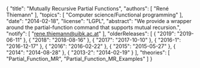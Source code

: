 {
    "title": "Mutually Recursive Partial Functions",
    "authors": [
        "René Thiemann"
    ],
    "topics": [
        "Computer science/Functional programming"
    ],
    "date": "2014-02-18",
    "license": "LGPL",
    "abstract": "We provide a wrapper around the partial-function command that supports mutual recursion.",
    "notify": [
        "rene.thiemann@uibk.ac.at"
    ],
    "olderReleases": [
        {
            "2019": "2019-06-11"
        },
        {
            "2018": "2018-08-16"
        },
        {
            "2017": "2017-10-10"
        },
        {
            "2016-1": "2016-12-17"
        },
        {
            "2016": "2016-02-22"
        },
        {
            "2015": "2015-05-27"
        },
        {
            "2014": "2014-08-28"
        },
        {
            "2013-2": "2014-02-19"
        }
    ],
    "theories": [
        "Partial_Function_MR",
        "Partial_Function_MR_Examples"
    ]
}